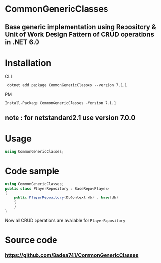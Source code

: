 # CommonGenericClasses

## Base generic implementation using Repository & Unit of Work Design Pattern of CRUD operations in .NET 6.0

# Installation
CLI
``` cli
 dotnet add package CommonGenericClasses --version 7.1.1
```
PM 
``` cli
Install-Package CommonGenericClasses -Version 7.1.1
```
## note : for netstandard2.1 use version 7.0.0

# Usage
``` C#
using CommonGenericClasses;
```

# Code sample
```C#
using CommonGenericClasses;
public class PlayerRepository : BaseRepo<Player>
{
    public PlayerRepository(DbContext db) : base(db)
    {
    }
}
```
Now all CRUD operations are available for `PlayerRepository`
# Source code 
### https://github.com/Badea741/CommonGenericClasses

